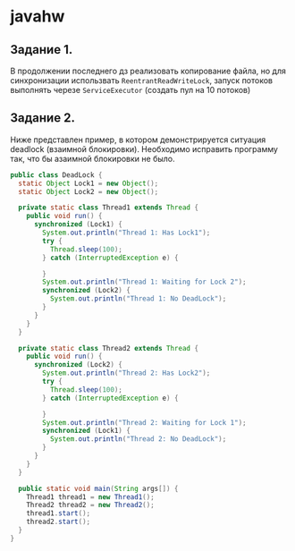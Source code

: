 # javahw
## Задание 1.

В продолжении последнего дз реализовать копирование файла, но для синхронизации использвать `ReentrantReadWriteLock`,
запуск потоков выполнять черезе `ServiceExecutor` (создать пул на 10 потоков)

## Задание 2.

Ниже представлен пример, в котором демонстрируется ситуация deadlock (взаимной блокировки).
Необходимо исправить программу так, что бы азаимной блокировки не было.

```java
public class DeadLock {
  static Object Lock1 = new Object();
  static Object Lock2 = new Object();

  private static class Thread1 extends Thread {
    public void run() {
      synchronized (Lock1) {
        System.out.println("Thread 1: Has Lock1");
        try {
          Thread.sleep(100);
        } catch (InterruptedException e) {

        }
        System.out.println("Thread 1: Waiting for Lock 2");
        synchronized (Lock2) {
          System.out.println("Thread 1: No DeadLock");
        }
      }
    }
  }

  private static class Thread2 extends Thread {
    public void run() {
      synchronized (Lock2) {
        System.out.println("Thread 2: Has Lock2");
        try {
          Thread.sleep(100);
        } catch (InterruptedException e) {

        }
        System.out.println("Thread 2: Waiting for Lock 1");
        synchronized (Lock1) {
          System.out.println("Thread 2: No DeadLock");
        }
      }
    }
  }

  public static void main(String args[]) {
    Thread1 thread1 = new Thread1();
    Thread2 thread2 = new Thread2();
    thread1.start();
    thread2.start();
  }
}
```